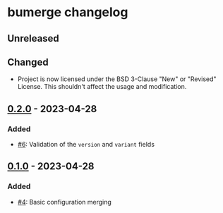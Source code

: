 <!--
SPDX-FileCopyrightText: © 2023 Nikita Karamov <me@kytta.dev>
SPDX-License-Identifier: CC-BY-4.0 OR BSD-3-Clause
-->
<!-- markdownlint-disable MD024 -->

# bumerge changelog

## Unreleased

## Changed

- Project is now licensed under the BSD 3-Clause "New" or "Revised" License.
  This shouldn't affect the usage and modification.

## [0.2.0] - 2023-04-28

### Added

- [#6](https://github.com/kytta/bumerge/pull/6):
  Validation of the `version` and `variant` fields

## [0.1.0] - 2023-04-28

### Added

- [#4](https://github.com/kytta/bumerge/pull/4):
  Basic configuration merging

<!-- Per-version diffs -->

[0.2.0]: https://github.com/kytta/bumerge/compare/v0.1.0...v0.2.0
[0.1.0]: https://github.com/kytta/bumerge/compare/386c01fe45029a6d6ef1185cd364a37040795e26...v0.1.0
